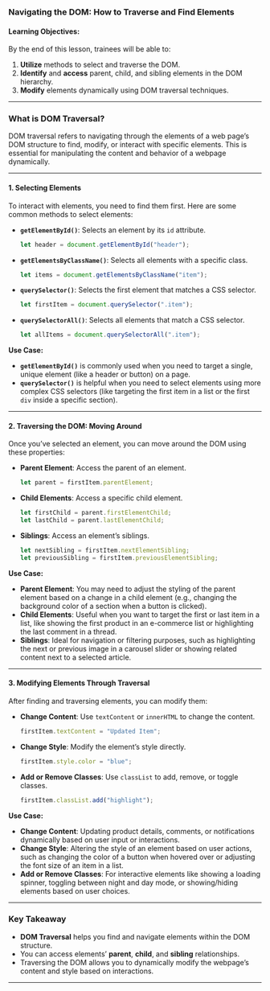 ### **Navigating the DOM: How to Traverse and Find Elements**

#### **Learning Objectives:**  
By the end of this lesson, trainees will be able to:  

1. **Utilize** methods to select and traverse the DOM.  
2. **Identify** and **access** parent, child, and sibling elements in the DOM hierarchy.  
3. **Modify** elements dynamically using DOM traversal techniques.  

---

### **What is DOM Traversal?**
DOM traversal refers to navigating through the elements of a web page’s DOM structure to find, modify, or interact with specific elements. This is essential for manipulating the content and behavior of a webpage dynamically.

---

#### **1. Selecting Elements**
To interact with elements, you need to find them first. Here are some common methods to select elements:

- **`getElementById()`**: Selects an element by its `id` attribute.
  ```javascript
  let header = document.getElementById("header");
  ```

- **`getElementsByClassName()`**: Selects all elements with a specific class.
  ```javascript
  let items = document.getElementsByClassName("item");
  ```

- **`querySelector()`**: Selects the first element that matches a CSS selector.
  ```javascript
  let firstItem = document.querySelector(".item");
  ```

- **`querySelectorAll()`**: Selects all elements that match a CSS selector.
  ```javascript
  let allItems = document.querySelectorAll(".item");
  ```

**Use Case:**
- **`getElementById()`** is commonly used when you need to target a single, unique element (like a header or button) on a page.
- **`querySelector()`** is helpful when you need to select elements using more complex CSS selectors (like targeting the first item in a list or the first `div` inside a specific section).

---

#### **2. Traversing the DOM: Moving Around**
Once you’ve selected an element, you can move around the DOM using these properties:

- **Parent Element**: Access the parent of an element.
  ```javascript
  let parent = firstItem.parentElement;
  ```

- **Child Elements**: Access a specific child element.
  ```javascript
  let firstChild = parent.firstElementChild;
  let lastChild = parent.lastElementChild;
  ```

- **Siblings**: Access an element’s siblings.
  ```javascript
  let nextSibling = firstItem.nextElementSibling;
  let previousSibling = firstItem.previousElementSibling;
  ```

**Use Case:**
- **Parent Element**: You may need to adjust the styling of the parent element based on a change in a child element (e.g., changing the background color of a section when a button is clicked).
- **Child Elements**: Useful when you want to target the first or last item in a list, like showing the first product in an e-commerce list or highlighting the last comment in a thread.
- **Siblings**: Ideal for navigation or filtering purposes, such as highlighting the next or previous image in a carousel slider or showing related content next to a selected article.

---

#### **3. Modifying Elements Through Traversal**
After finding and traversing elements, you can modify them:

- **Change Content**: Use `textContent` or `innerHTML` to change the content.
  ```javascript
  firstItem.textContent = "Updated Item";
  ```

- **Change Style**: Modify the element’s style directly.
  ```javascript
  firstItem.style.color = "blue";
  ```

- **Add or Remove Classes**: Use `classList` to add, remove, or toggle classes.
  ```javascript
  firstItem.classList.add("highlight");
  ```

**Use Case:**
- **Change Content**: Updating product details, comments, or notifications dynamically based on user input or interactions.
- **Change Style**: Altering the style of an element based on user actions, such as changing the color of a button when hovered over or adjusting the font size of an item in a list.
- **Add or Remove Classes**: For interactive elements like showing a loading spinner, toggling between night and day mode, or showing/hiding elements based on user choices.

---

### **Key Takeaway**
- **DOM Traversal** helps you find and navigate elements within the DOM structure.
- You can access elements’ **parent**, **child**, and **sibling** relationships.
- Traversing the DOM allows you to dynamically modify the webpage’s content and style based on interactions.

---